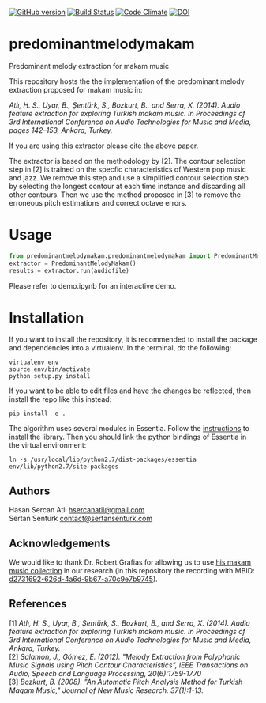 [![GitHub version](https://badge.fury.io/gh/sertansenturk%2Fpredominantmelodymakam.svg)](https://badge.fury.io/gh/sertansenturk%2Fpredominantmelodymakam) [![Build Status](https://travis-ci.org/sertansenturk/predominantmelodymakam.svg?branch=master)](https://travis-ci.org/sertansenturk/predominantmelodymakam) [![Code Climate](https://codeclimate.com/github/sertansenturk/predominantmelodymakam/badges/gpa.svg)](https://codeclimate.com/github/sertansenturk/predominantmelodymakam) [![DOI](https://zenodo.org/badge/21104/sertansenturk/predominantmelodymakam.svg)](https://zenodo.org/badge/latestdoi/21104/sertansenturk/predominantmelodymakam)

# predominantmelodymakam
Predominant melody extraction for makam music

This repository hosts the the implementation of the predominant melody extraction proposed for makam music in:

_Atlı, H. S., Uyar, B., Şentürk, S., Bozkurt, B., and Serra, X. (2014). Audio feature extraction for exploring Turkish makam music. In Proceedings of 3rd International Conference on Audio Technologies for Music and Media, pages 142–153, Ankara, Turkey._

If you are using this extractor please cite the above paper. 

The extractor is based on the methodology by [2]. The contour selection step in [2] is trained on the specfic characteristics of Western pop music and jazz. We remove this step and use a simplified contour selection step by selecting the longest contour at each time instance and discarding all other contours. Then we use the method proposed in [3] to remove the erroneous pitch estimations and correct octave errors.
	
Usage
=======
```python
from predominantmelodymakam.predominantmelodymakam import PredominantMelodyMakam
extractor = PredominantMelodyMakam()
results = extractor.run(audiofile)
```

Please refer to demo.ipynb for an interactive demo.

Installation
============

If you want to install the repository, it is recommended to install the package and dependencies into a virtualenv. In the terminal, do the following:

    virtualenv env
    source env/bin/activate
    python setup.py install

If you want to be able to edit files and have the changes be reflected, then install the repo like this instead:

    pip install -e .

The algorithm uses several modules in Essentia. Follow the [instructions](essentia.upf.edu/documentation/installing.html) to install the library. Then you should link the python bindings of Essentia in the virtual environment:

    ln -s /usr/local/lib/python2.7/dist-packages/essentia env/lib/python2.7/site-packages

Authors
-------
Hasan Sercan Atlı	hsercanatli@gmail.com  
Sertan Senturk		contact@sertansenturk.com

Acknowledgements
------
We would like to thank Dr. Robert Grafias for allowing us to use [his makam music collection](https://eee.uci.edu/programs/rgarfias/films.html) in our research (in this repository the recording with MBID: [d2731692-626d-4a6d-9b67-a70c9e7b9745](http://musicbrainz.org/recording/d2731692-626d-4a6d-9b67-a70c9e7b9745)).

References
-------
[1] _Atlı, H. S., Uyar, B., Şentürk, S., Bozkurt, B., and Serra, X. (2014). Audio feature extraction for exploring Turkish makam music. In Proceedings of 3rd International Conference on Audio Technologies for Music and Media, Ankara, Turkey._   
[2] _Salamon, J., Gómez, E. (2012). "Melody Extraction from Polyphonic Music Signals using Pitch Contour Characteristics", IEEE Transactions on Audio, Speech and Language Processing, 20(6):1759-1770_   
[3] _Bozkurt, B. (2008). "An Automatic Pitch Analysis Method for Turkish Maqam Music," Journal of New Music Research. 37(1):1-13._
